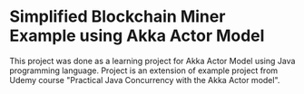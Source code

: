 # Simplified Blockchain Miner Example using Akka Actor Model
This project was done as a learning project for Akka Actor Model using Java programming language. Project is an extension of example project from Udemy course "Practical Java Concurrency with the Akka Actor model".
